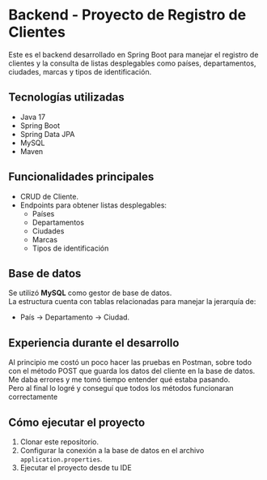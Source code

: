 # Backend - Proyecto de Registro de Clientes

Este es el backend desarrollado en Spring Boot para manejar el registro de clientes y la consulta de listas desplegables como países, departamentos, ciudades, marcas y tipos de identificación.

## Tecnologías utilizadas
- Java 17
- Spring Boot
- Spring Data JPA
- MySQL
- Maven

## Funcionalidades principales
- CRUD de Cliente.
- Endpoints para obtener listas desplegables:
    - Países
    - Departamentos
    - Ciudades
    - Marcas
    - Tipos de identificación

## Base de datos
Se utilizó **MySQL** como gestor de base de datos.  
La estructura cuenta con tablas relacionadas para manejar la jerarquía de:
- País → Departamento → Ciudad.

## Experiencia durante el desarrollo
Al principio me costó un poco hacer las pruebas en Postman, sobre todo con el método POST que guarda los datos del cliente en la base de datos.  
Me daba errores y me tomó tiempo entender qué estaba pasando.  
Pero al final lo logré y conseguí que todos los métodos funcionaran correctamente

## Cómo ejecutar el proyecto
1. Clonar este repositorio.
2. Configurar la conexión a la base de datos en el archivo `application.properties`.
3. Ejecutar el proyecto desde tu IDE
